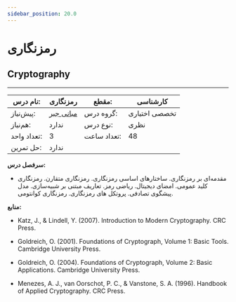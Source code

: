 ```yaml
---
sidebar_position: 20.0
---
```

# رمزنگاری
## Cryptography
_______________________________________________________________________________
| نام درس:    | رمزنگاری                                          | مقطع:       | کارشناسی      |
| ----------- | ------------------------------------------------- | ----------- | ------------- |
| پیش‌نیاز:   | [مبانی جبر](../elective/Foundation-of-Algebra.md) | گروه درس:   | تخصصی اختیاری |
| هم‌نیاز:    | ندارد                                             | نوع درس:    | نظری          |
| تعداد واحد: | 3                                                 | تعداد ساعت: | 48            |
| حل تمرین:   |  ندارد                                            |             |               |

**سرفصل درس:**


- مقدمه‌ای بر رمزنگاری. ساختارهای اساسی رمزنگاری. رمزنگاری متقارن. رمزنگاری کلید عمومی. امضای دیجیتال. ریاضی رمز. تعاریف مبتنی بر شبیه‌سازی. مدل پیشگوی تصادفی. پروتکل های رمزنگاری. رمزنگاری کوانتومی.


**منابع:**


- Katz, J., & Lindell, Y. (2007). Introduction to Modern Cryptography. CRC Press.

- Goldreich, O. (2001). Foundations of Cryptograph, Volume 1: Basic Tools. Cambridge University Press.

- Goldreich, O. (2004). Foundations of Cryptograph, Volume 2: Basic Applications. Cambridge University Press.

- Menezes, A. J., van Oorschot, P. C., & Vanstone, S. A. (1996). Handbook of Applied Cryptography. CRC Press.
